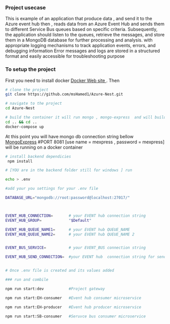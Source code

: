 ### Project usecase  

 This is example of an application that produce data , and send it to the Azure event hub then , reads data from an Azure Event Hub and sends them to different Service Bus queues based on specific criteria. Subsequently, the application should listen to the queues, retrieve the messages, and store them in a MongoDB database for further processing and analysis. with appropriate logging mechanisms to track application events, errors, and debugging information
 Error messages and logs are  stored in a structured format and easily accessible for troubleshooting purpose

### To setup the project
First you need to install docker  [Docker Web site ]( https://www.docker.com/products/docker-desktop).
Then 
```sh
# clone the project 
git clone https://github.com/msHamed1/Azure-Nest.git

# navigate to the project 
cd Azure-Nest

# build the container it will run mongo , mongo-express  and will build the frontend for you  
cd .. && cd ..
docker-compose up


```

At this point you will have mongo db connection string bellow   
[MongoExpress]( http://localhost:8081/) #PORT 8081 [use name = mexpress , password = mexpress]
will be  running on a docker container

```sh
# install backend dependicies 
 npm install 

# [YOU are in the backend folder still for windows ] run

echo > .env 

#add your you settings for your .env file 

DATABASE_URL="mongodb://root:password@localhost:27017/"



EVENT_HUB_CONNECTION=       # your EVENT hub connection string
EVENT_HUB_GROUP=            "$Default"

EVENT_HUB_QUEUE_NAME1=      # your EVENT hub QUEUE_NAME
EVENT_HUB_QUEUE_NAME2=      # your EVENT hub QUEUE_NAME 2


EVENT_BUS_SERVICE=          # your EVENT_BUS connection string

EVENT_HUB_SEND_CONNECTION=  #your EVENT hub  connection string for sending


# Once .env file is created and its values added 

### run and combile 

npm run start:dev           #Project gateway

npm run start:EH-consumer   #Event hub consumer microservice

npm run start:EH-producer   #Event hub producer microservice

npm run start:SB-consumer   #Seruvce bus consumer microservice

```

